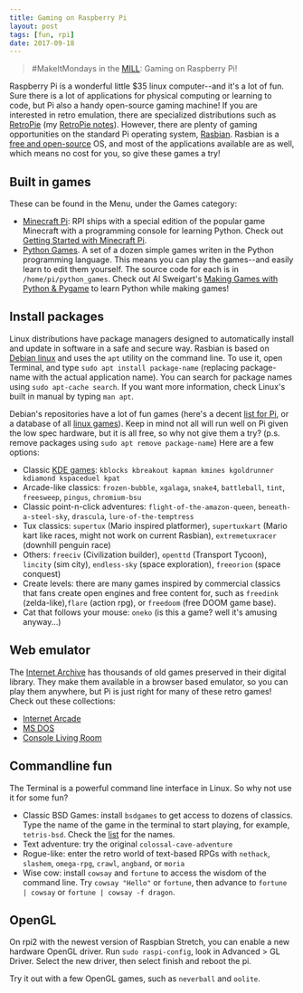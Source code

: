 ```yaml
---
title: Gaming on Raspberry Pi
layout: post
tags: [fun, rpi]
date: 2017-09-18
---
```


> #MakeItMondays in the [MILL](https://mill.lib.uidaho.edu/): Gaming on Raspberry Pi!

Raspberry Pi is a wonderful little $35 linux computer--and it's a lot of fun. 
Sure there is a lot of applications for physical computing or learning to code, but Pi also a handy open-source gaming machine!
If you are interested in retro emulation, there are specialized distributions such as [RetroPie](https://retropie.org.uk/) (my [RetroPie notes](https://evanwill.github.io/_drafts/notes/retropie.html)).
However, there are plenty of gaming opportunities on the standard Pi operating system, [Rasbian](https://www.raspberrypi.org/downloads/raspbian/).
Rasbian is a [free and open-source](https://www.gnu.org/philosophy/free-sw.en.html) OS, and most of the applications available are as well, which means no cost for you, so give these games a try!

## Built in games

These can be found in the Menu, under the Games category: 

- [Minecraft Pi](https://minecraft.net/en-us/edition/pi/): RPI ships with a special edition of the popular game Minecraft with a programming console for learning Python. Check out [Getting Started with Minecraft Pi](https://www.raspberrypi.org/learning/getting-started-with-minecraft-pi/).
- [Python Games](https://www.raspberrypi.org/documentation/usage/python-games/). A set of a dozen simple games writen in the Python programming language. This means you can play the games--and easily learn to edit them yourself. The source code for each is in `/home/pi/python_games`. Check out Al Sweigart's [Making Games with Python & Pygame](https://inventwithpython.com/pygame/chapters/) to learn Python while making games!

## Install packages

Linux distributions have package managers designed to automatically install and update in software in a safe and secure way.
Rasbian is based on [Debian linux](https://www.debian.org/) and uses the `apt` utility on the command line. 
To use it, open Terminal, and type `sudo apt install package-name` (replacing package-name with the actual application name).
You can search for package names using `sudo apt-cache search`. 
If you want more information, check Linux's built in manual by typing `man apt`.

Debian's repositories have a lot of fun games (here's a decent [list for Pi](http://www.raspberryconnect.com/raspbian-packages-list/item/65-raspbian-games), or a database of all [linux games](https://lgdb.org/)). 
Keep in mind not all will run well on Pi given the low spec hardware, but it is all free, so why not give them a try?
(p.s. remove packages using `sudo apt remove package-name`)
Here are a few options:

- Classic [KDE games](https://games.kde.org/): `kblocks kbreakout kapman kmines kgoldrunner kdiamond kspaceduel kpat`
- Arcade-like classics: `frozen-bubble`, `xgalaga`, `snake4`, `battleball`, `tint`, `freesweep`, `pingus`, `chromium-bsu`
- Classic point-n-click adventures: `flight-of-the-amazon-queen`, `beneath-a-steel-sky`, `drascula`, `lure-of-the-temptress`
- Tux classics: `supertux` (Mario inspired platformer), `supertuxkart` (Mario kart like races, might not work on current Rasbian), `extremetuxracer` (downhill penguin race)
- Others: `freeciv` (Civilization builder), `openttd` (Transport Tycoon), `lincity` (sim city), `endless-sky` (space exploration), `freeorion` (space conquest)
- Create levels: there are many games inspired by commercial classics that fans create open engines and free content for, such as `freedink` (zelda-like),`flare` (action rpg), or `freedoom` (free DOOM game base).
- Cat that follows your mouse: `oneko` (is this a game? well it's amusing anyway...)

## Web emulator

The [Internet Archive](https://archive.org/) has thousands of old games preserved in their digital library.
They make them available in a browser based emulator, so you can play them anywhere, but Pi is just right for many of these retro games!
Check out these collections: 

- [Internet Arcade](https://archive.org/details/internetarcade)
- [MS DOS](https://archive.org/details/softwarelibrary_msdos_games)
- [Console Living Room](https://archive.org/details/consolelivingroom)

## Commandline fun

The Terminal is a powerful command line interface in Linux. 
So why not use it for some fun?

- Classic BSD Games: install `bsdgames` to get access to dozens of classics. Type the name of the game in the terminal to start playing, for example, `tetris-bsd`. Check the [list](http://wiki.linuxquestions.org/wiki/BSD_games) for the names.
- Text adventure: try the original `colossal-cave-adventure`
- Rogue-like: enter the retro world of text-based RPGs with `nethack`, `slashem`, `omega-rpg`, `crawl`, `angband`, or `moria`
- Wise cow: install `cowsay` and `fortune` to access the wisdom of the command line. Try `cowsay "Hello"` or `fortune`, then advance to `fortune | cowsay` or `fortune | cowsay -f dragon`.

## OpenGL

On rpi2 with the newest version of Raspbian Stretch, you can enable a new hardware OpenGL driver. 
Run `sudo raspi-config`, look in Advanced > GL Driver.
Select the new driver, then select finish and reboot the pi.

Try it out with a few OpenGL games, such as `neverball` and `oolite`.

